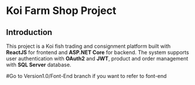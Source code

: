 # Koi Farm Shop Project

## **Introduction**
This project is a Koi fish trading and consignment platform built with **ReactJS** for frontend and **ASP.NET Core** for backend.
The system supports user authentication with **OAuth2** and **JWT**, product and order management with **SQL Server** database.

#Go to Version1.0/Font-End branch if you want to refer to font-end
